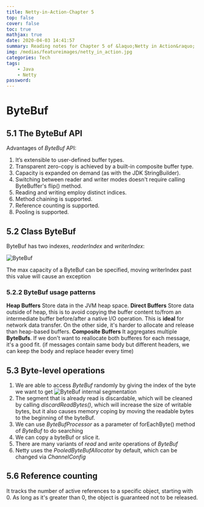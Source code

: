 ```yaml
---
title: Netty-in-Action-Chapter 5
top: false
cover: false
toc: true
mathjax: true
date: 2020-04-03 14:41:57
summary: Reading notes for Chapter 5 of &laquo;Netty in Action&raquo;
img: /medias/featureimages/netty_in_action.jpg
categories: Tech
tags:
    - Java
    - Netty
password:
---
```



# ByteBuf

## 5.1 The ByteBuf API

Advantages of *ByteBuf* API: 

1.  It’s extensible to user-defined buffer types.
2.  Transparent zero-copy is achieved by a built-in composite buffer type.
3.  Capacity is expanded on demand (as with the JDK StringBuilder).
4.  Switching between reader and writer modes doesn't require calling ByteBuffer's flip() method.
5.  Reading and writing employ distinct indices.
6.  Method chaining is supported.
7.  Reference counting is supported.
8.  Pooling is supported.

## 5.2 Class ByteBuf

ByteBuf has two indexes, *readerIndex* and *writerIndex*:

![ByteBuf](bytebuf.png)

The max capacity of a ByteBuf can be specified, moving writerIndex past this value will cause an exception

### 5.2.2 ByteBuf usage patterns
**Heap Buffers**
Store data in the JVM heap space.
**Direct Buffers**
Store data outside of heap, this is to avoid copying the buffer content to/from an intermediate buffer before/after a native I/O operation. This is **ideal** for network data transfer.
On the other side, it's harder to allocate and release than heap-based buffers.
**Composite Buffers**
It aggregates multiple **ByteBufs**. 
If we don't want to reallocate both bufferes for each message, it's a good fit. (if messages contain same body but different headers, we can keep the body and replace header every time)

## 5.3 Byte-level operations

1. We are able to access *ByteBuf* randomly by giving the index of the byte we want to get
![ByteBuf internal segmentation](bytebuf_internal_segmentation.png)
2. The segment that is already read is discardable, which will be cleaned by calling *discardReadBytes()*, which will increase the size of writable bytes, but it also causes memory coping by moving the readable bytes to the beginning of the byteBuf.
3. We can use *ByteBufProcessor* as a parameter of forEachByte() method of *ByteBuf* to do searching
4. We can copy a byteBuf or slice it.
5. There are many variants of *read* and *write* operations of *ByteBuf*
6. Netty uses the *PooledByteBufAllocator* by default, which can be changed via *ChannelConfig*

## 5.6 Reference counting

It tracks the number of active references to a specific object, starting with 0. 
As long as it's greater than 0, the object is guaranteed not to be released.